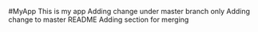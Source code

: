 #MyApp
This is my app
Adding change under master branch only
Adding change to master README
Adding section for merging